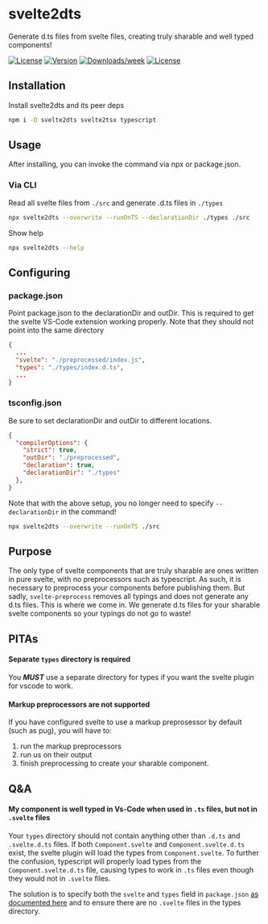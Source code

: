 svelte2dts
==========

Generate d.ts files from svelte files, creating truly sharable and well typed components!

[![License](https://img.shields.io/static/v1?style=flat&logo=github&label=Github&message=svelte2dts)](https://github.com/firefish5000/svelte2dts)
[![Version](https://img.shields.io/npm/v/svelte2dts)](https://npmjs.org/package/svelte2dts)
[![Downloads/week](https://img.shields.io/npm/dw/svelte2dts)](https://npmjs.org/package/svelte2dts)
[![License](https://img.shields.io/npm/l/svelte2dts)](https://github.com/firefish5000/svelte2dts/blob/master/package.json)

## Installation
Install svelte2dts and its peer deps
```sh
npm i -D svelte2dts svelte2tsx typescript
```
## Usage
After installing, you can invoke the command via npx or package.json.

### Via CLI
Read all svelte files from `./src` and generate .d.ts files in `./types`
```sh
npx svelte2dts --overwrite --runOnTS --declarationDir ./types ./src
```
Show help
```sh
npx svelte2dts --help
```
## Configuring
### package.json
Point package.json to the declarationDir and outDir. This is required to get the svelte VS-Code extension working properly. Note that they should not point into the same directory
```json
{
  ...
  "svelte": "./preprocessed/index.js",
  "types": "./types/index.d.ts",
  ...
}
```
### tsconfig.json
Be sure to set declarationDir and outDir to different locations.
```json
{
  "compilerOptions": {
    "strict": true,
    "outDir": "./preprocessed",
    "declaration": true,
    "declarationDir": "./types"
  },
}
```

Note that with the above setup, you no longer need to specify `--declarationDir` in the command!
```sh
npx svelte2dts --overwrite --runOnTS ./src
```

## Purpose
The only type of svelte components that are truly sharable are
ones written in pure svelte, with no preprocessors such as typescript.
As such, it is necessary to preprocess your components before publishing them. But sadly, `svelte-preprocess` removes all typings and does not generate any d.ts files. This is where we come in. We generate d.ts files for your sharable svelte components so your typings do not go to waste!

## PITAs
#### Separate `types` directory is required
You ***MUST*** use a separate directory for types
if you want the svelte plugin for vscode to work.

#### Markup preprocessors are not supported
If you have configured svelte to use a markup preprosessor by default (such as pug), you will
have to:

1) run the markup preprocessors
2) run us on their output
3) finish preprocessing to create your sharable component.

## Q&A
#### My component is well typed in Vs-Code when used in `.ts` files, but not in `.svelte` files
Your `types` directory should not contain anything other than `.d.ts` and `.svelte.d.ts` files. If both `Component.svelte` and `Component.svelte.d.ts` exist, the svelte plugin will load the types from `Component.svelte`. To further the confusion, typescript will properly load types from the `Component.svelte.d.ts` file, causing types to work in `.ts` files even though they would not in `.svelte` files.

The solution is to specify both
the `svelte` and `types` field in `package.json` [as documented here](#packagejson) and to ensure there are no `.svelte` files in the types directory.
